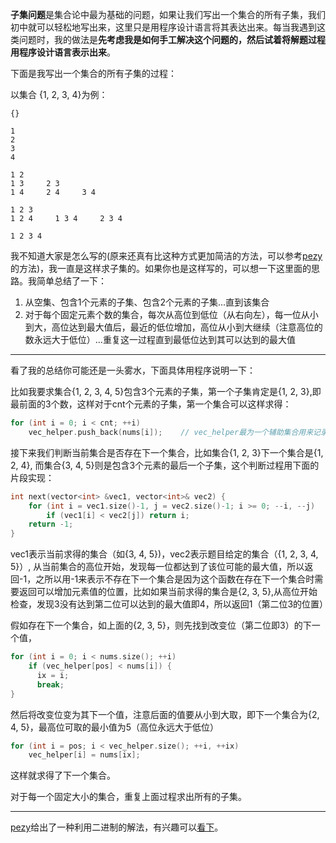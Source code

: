 **子集问题**是集合论中最为基础的问题，如果让我们写出一个集合的所有子集，我们初中就可以轻松地写出来，这里只是用程序设计语言将其表达出来。每当我遇到这类问题时，我的做法是**先考虑我是如何手工解决这个问题的，然后试着将解题过程用程序设计语言表示出来**。   
   
下面是我写出一个集合的所有子集的过程：
   
以集合 {1, 2, 3, 4}为例：  
   
    {}   
    
    1   
    2   
    3   
    4    
    
    1 2     
    1 3     2 3
    1 4     2 4     3 4    
    
    1 2 3     
    1 2 4     1 3 4     2 3 4    
    
    1 2 3 4    
我不知道大家是怎么写的(原来还真有比这种方式更加简洁的方法，可以参考[pezy](https://github.com/pezy/LeetCode/tree/master/071.%20Subsets%20II)的方法)，我一直是这样求子集的。如果你也是这样写的，可以想一下这里面的思路。我简单总结了一下：  
   
1. 从空集、包含1个元素的子集、包含2个元素的子集...直到该集合
2. 对于每个固定元素个数的集合，每次从高位到低位（从右向左），每一位从小到大，高位达到最大值后，最近的低位增加，高位从小到大继续（注意高位的数永远大于低位）...重复这一过程直到最低位达到其可以达到的最大值   
   
***
看了我的总结你可能还是一头雾水，下面具体用程序说明一下：   
   
比如我要求集合{1, 2, 3, 4, 5}包含3个元素的子集，第一个子集肯定是{1, 2, 3},即最前面的3个数，这样对于cnt个元素的子集，第一个集合可以这样求得：   
```cpp
for (int i = 0; i < cnt; ++i)
    vec_helper.push_back(nums[i]);    // vec_helper最为一个辅助集合用来记录每次求得的集合
```
接下来我们判断当前集合是否存在下一个集合，比如集合{1, 2, 3}下一个集合是{1, 2, 4}, 而集合{3, 4, 5}则是包含3个元素的最后一个子集，这个判断过程用下面的片段实现：   
```cpp
int next(vector<int> &vec1, vector<int>& vec2) {
    for (int i = vec1.size()-1, j = vec2.size()-1; i >= 0; --i, --j)
        if (vec1[i] < vec2[j]) return i;
    return -1;
}
```
vec1表示当前求得的集合（如{3, 4, 5})，vec2表示题目给定的集合（{1, 2, 3, 4, 5}）, 从当前集合的高位开始，发现每一位都达到了该位可能的最大值，所以返回-1，之所以用-1来表示不存在下一个集合是因为这个函数在存在下一个集合时需要返回可以增加元素值的位置，比如如果当前求得的集合是{2, 3, 5},从高位开始检查，发现3没有达到第二位可以达到的最大值即4，所以返回1（第二位3的位置）   
   
假如存在下一个集合，如上面的{2, 3, 5}，则先找到改变位（第二位即3）的下一个值，
```cpp
for (int i = 0; i < nums.size(); ++i)
    if (vec_helper[pos] < nums[i]) {
      ix = i;
      break;
}
```
然后将改变位变为其下一个值，注意后面的值要从小到大取，即下一个集合为{2, 4, 5}，最高位可取的最小值为5（高位永远大于低位）
```cpp
for (int i = pos; i < vec_helper.size(); ++i, ++ix)
    vec_helper[i] = nums[ix];
```
这样就求得了下一个集合。
    
对于每一个固定大小的集合，重复上面过程求出所有的子集。   
***
[pezy](https://github.com/pezy/LeetCode/tree/master/063.%20Subsets)给出了一种利用二进制的解法，有兴趣可以[看下](https://github.com/pezy/LeetCode/tree/master/063.%20Subsets)。
